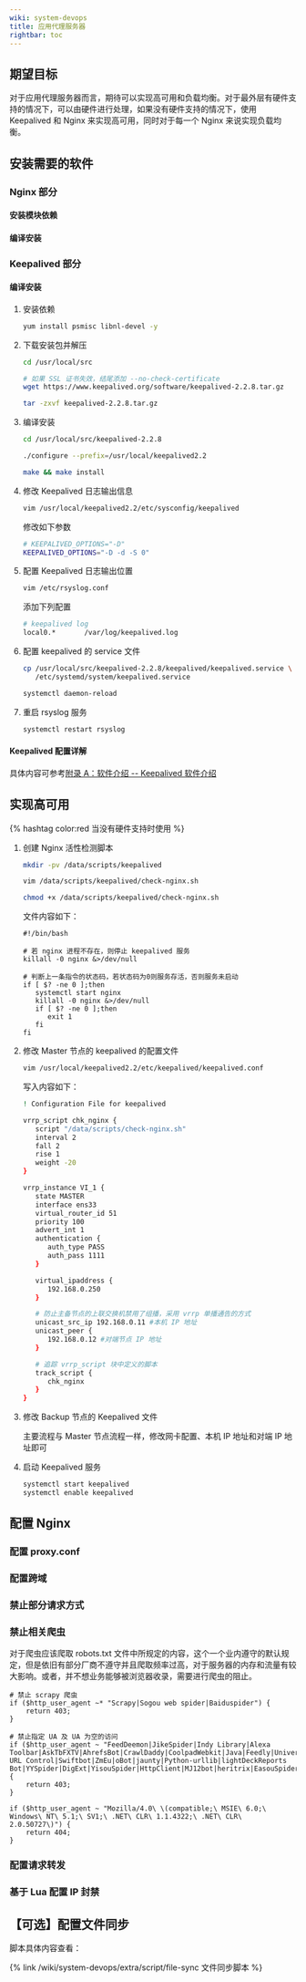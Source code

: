 ```yaml
---
wiki: system-devops
title: 应用代理服务器
rightbar: toc
---
```


## 期望目标

对于应用代理服务器而言，期待可以实现高可用和负载均衡。对于最外层有硬件支持的情况下，可以由硬件进行处理，如果没有硬件支持的情况下，使用 Keepalived 和 Nginx 来实现高可用，同时对于每一个 Nginx 来说实现负载均衡。

## 安装需要的软件

### Nginx 部分

#### 安装模块依赖

#### 编译安装

### Keepalived 部分

#### 编译安装

1. 安装依赖
    ```bash
    yum install psmisc libnl-devel -y
    ```
2. 下载安装包并解压
    ```bash
    cd /usr/local/src

    # 如果 SSL 证书失效，结尾添加 --no-check-certificate
    wget https://www.keepalived.org/software/keepalived-2.2.8.tar.gz

    tar -zxvf keepalived-2.2.8.tar.gz
    ```
3. 编译安装
    ```bash
    cd /usr/local/src/keepalived-2.2.8
    
    ./configure --prefix=/usr/local/keepalived2.2
    
    make && make install
    ```
4. 修改 Keepalived 日志输出信息
   ```bash
   vim /usr/local/keepalived2.2/etc/sysconfig/keepalived
   ```
   修改如下参数
   ```bash
   # KEEPALIVED_OPTIONS="-D"
   KEEPALIVED_OPTIONS="-D -d -S 0"
   ```
5. 配置 Keepalived 日志输出位置
   ```bash
   vim /etc/rsyslog.conf
   ```
   添加下列配置
   ```bash
   # keepalived log
   local0.*       /var/log/keepalived.log
   ```
6. 配置 keepalived 的 service 文件
   ```bash
   cp /usr/local/src/keepalived-2.2.8/keepalived/keepalived.service \
      /etc/systemd/system/keepalived.service
   
   systemctl daemon-reload
   ```
7. 重启 rsyslog 服务
   ```bash
   systemctl restart rsyslog
   ```

#### Keepalived 配置详解

具体内容可参考[附录 A：软件介绍 -- Keepalived 软件介绍](/wiki/system-devops/extra/software/keepalived.html)

## 实现高可用 

{% hashtag color:red 当没有硬件支持时使用 %}

1. 创建 Nginx 活性检测脚本
   ```bash
   mkdir -pv /data/scripts/keepalived
   
   vim /data/scripts/keepalived/check-nginx.sh
   
   chmod +x /data/scripts/keepalived/check-nginx.sh
   ```
   
   文件内容如下：

   ```shell
   #!/bin/bash

   # 若 nginx 进程不存在，则停止 keepalived 服务
   killall -0 nginx &>/dev/null

   # 判断上一条指令的状态码，若状态码为0则服务存活，否则服务未启动
   if [ $? -ne 0 ];then
      systemctl start nginx
      killall -0 nginx &>/dev/null
      if [ $? -ne 0 ];then
         exit 1
      fi
   fi
   ```

2. 修改 Master 节点的 keepalived 的配置文件

   ```bash
   vim /usr/local/keepalived2.2/etc/keepalived/keepalived.conf
   ```
   
   写入内容如下：

   ```bash keepalived.conf
   ! Configuration File for keepalived

   vrrp_script chk_nginx {
      script "/data/scripts/check-nginx.sh"
      interval 2
      fall 2
      rise 1
      weight -20
   }

   vrrp_instance VI_1 {
      state MASTER
      interface ens33
      virtual_router_id 51
      priority 100
      advert_int 1
      authentication {
         auth_type PASS
         auth_pass 1111
      }

      virtual_ipaddress {
         192.168.0.250
      }
   
      # 防止主备节点的上联交换机禁用了组播，采用 vrrp 单播通告的方式
      unicast_src_ip 192.168.0.11 #本机 IP 地址
      unicast_peer {
         192.168.0.12 #对端节点 IP 地址
      }

      # 追踪 vrrp_script 块中定义的脚本
      track_script {
         chk_nginx
      }
   }
   ```

3. 修改 Backup 节点的 Keepalived 文件

   主要流程与 Master 节点流程一样，修改网卡配置、本机 IP 地址和对端 IP 地址即可

4. 启动 Keepalived 服务
   ```bash
   systemctl start keepalived
   systemctl enable keepalived
   ```
## 配置 Nginx

### 配置 proxy.conf

### 配置跨域

### 禁止部分请求方式

### 禁止相关爬虫

对于爬虫应该爬取 robots.txt 文件中所规定的内容，这个一个业内遵守的默认规定，但是依旧有部分厂商不遵守并且爬取频率过高，对于服务器的内存和流量有较大影响。或者，并不想业务能够被浏览器收录，需要进行爬虫的阻止。

```shell agent_deny.conf
# 禁止 scrapy 爬虫
if ($http_user_agent ~* "Scrapy|Sogou web spider|Baiduspider") {
    return 403;
}

# 禁止指定 UA 及 UA 为空的访问
if ($http_user_agent ~ "FeedDeemon|JikeSpider|Indy Library|Alexa Toolbar|AskTbFXTV|AhrefsBot|CrawlDaddy|CoolpadWebkit|Java|Feedly|UniversalFeedParser|ApacheBench|Microsoft URL Control|Swiftbot|ZmEu|oBot|jaunty|Python-urllib|lightDeckReports Bot|YYSpider|DigExt|YisouSpider|HttpClient|MJ12bot|heritrix|EasouSpider|LinkpadBot|Ezooms|^$") {
    return 403;
}

if ($http_user_agent ~ "Mozilla/4.0\ \(compatible;\ MSIE\ 6.0;\ Windows\ NT\ 5.1;\ SV1;\ .NET\ CLR\ 1.1.4322;\ .NET\ CLR\ 2.0.50727\)") {
    return 404;
}
```

### 配置请求转发

### 基于 Lua 配置 IP 封禁

## 【可选】配置文件同步

脚本具体内容查看：

{% link /wiki/system-devops/extra/script/file-sync 文件同步脚本 %}
